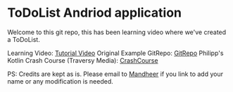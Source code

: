 # ToDoList Andriod application

Welcome to this git repo, this has been learning video where 
we've created a ToDoList.

Learning Video: [Tutorial Video][Youtube]
Original Example GitRepo: [GitRepo][initialRepo]
Philipp's Kotlin Crash Course (Traversy Media): [CrashCourse][PhilippLink]

PS: Credits are kept as is. Please email to [Mandheer][email] if you link to add your name or any modification is needed.

[Youtube]: https://www.youtube.com/watch?v=BBWyXo-3JGQ "YouTube Channel video link"
[initialRepo]: https://github.com/philipplackner/TodoList "Original repo"
[PhilippLink]: https://www.youtube.com/watch?v=5flXf8nuq60&t=302s "YouTube Philipp Kotlin Crash Course"
[email]: mailto:mandhir.pabreja@gmail.com "Mandheer Pabreja email"